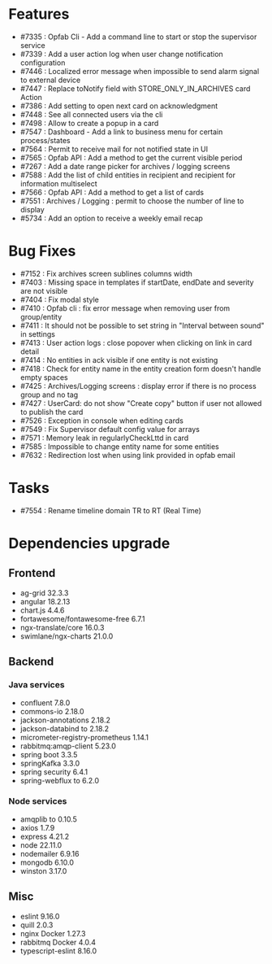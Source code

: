 
# Features
- #7335 : Opfab Cli - Add a command line to start or stop the supervisor service
- #7339 : Add a user action log when user change notification configuration
- #7446 : Localized error message when impossible to send alarm signal to external device
- #7447 : Replace toNotify field with STORE_ONLY_IN_ARCHIVES card Action
- #7386 : Add setting to open next card on acknowledgment
- #7448 : See all connected users via the cli
- #7498 : Allow to create a popup in a card
- #7547 : Dashboard - Add a link to business menu for certain process/states
- #7564 : Permit to receive mail for not notified state in UI
- #7565 : Opfab API : Add a method to get the current visible period
- #7267 : Add a date range picker for archives / logging screens
- #7588 : Add the list of child entities in recipient and recipient for information multiselect
- #7566 : Opfab API : Add a method to get a list of cards
- #7551 : Archives / Logging : permit to choose the number of line to display
- #5734 : Add an option to receive a weekly email recap

# Bug Fixes

- #7152 : Fix archives screen sublines columns width
- #7403 : Missing space in templates if startDate, endDate and severity are not visible
- #7404 : Fix modal style
- #7410 : Opfab cli : fix error message when removing user from group/entity
- #7411 : It should not be possible to set string in "Interval between sound" in settings
- #7413 : User action logs : close popover when clicking on link in card detail
- #7414 : No entities in ack visible if one entity is not existing
- #7418 : Check for entity name in the entity creation form doesn't handle empty spaces
- #7425 : Archives/Logging screens : display error if there is no process group and no tag
- #7427 : UserCard: do not show "Create copy" button if user not allowed to publish the card
- #7526 : Exception in console when editing cards
- #7549 : Fix Supervisor default config value for arrays
- #7571 : Memory leak in regularlyCheckLttd in card
- #7585 : Impossible to change entity name for some entities
- #7632 : Redirection lost when using link provided in opfab email

# Tasks

- #7554 : Rename timeline domain TR to RT (Real Time)

# Dependencies upgrade

## Frontend

- ag-grid 32.3.3
- angular 18.2.13
- chart.js 4.4.6
- fortawesome/fontawesome-free 6.7.1
- ngx-translate/core 16.0.3
- swimlane/ngx-charts 21.0.0
  
## Backend 

### Java services 

- confluent 7.8.0
- commons-io 2.18.0
- jackson-annotations 2.18.2 
- jackson-databind to 2.18.2
- micrometer-registry-prometheus 1.14.1
- rabbitmq:amqp-client 5.23.0
- spring boot 3.3.5
- springKafka 3.3.0
- spring security 6.4.1
- spring-webflux to 6.2.0

### Node services
- amqplib to 0.10.5
- axios 1.7.9
- express 4.21.2
- node 22.11.0
- nodemailer 6.9.16
- mongodb 6.10.0
- winston 3.17.0

## Misc 

-  eslint 9.16.0
-  quill 2.0.3
-  nginx Docker 1.27.3
-  rabbitmq Docker 4.0.4
-  typescript-eslint 8.16.0




